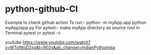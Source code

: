 # python-github-CI
Example to check github action
To run:-
python -m myApp.app
python myApp/app.py
For pytest:-
make myApp directory as source root
in Terminal
pytest
or
pytest -v

youtube
https://www.youtube.com/watch?v=WTofttoD2xg&t=902s&ab_channel=IndianPythonista